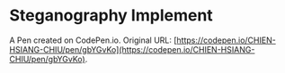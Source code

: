 # Steganography Implement

A Pen created on CodePen.io. Original URL: [https://codepen.io/CHIEN-HSIANG-CHIU/pen/gbYGvKo](https://codepen.io/CHIEN-HSIANG-CHIU/pen/gbYGvKo).

